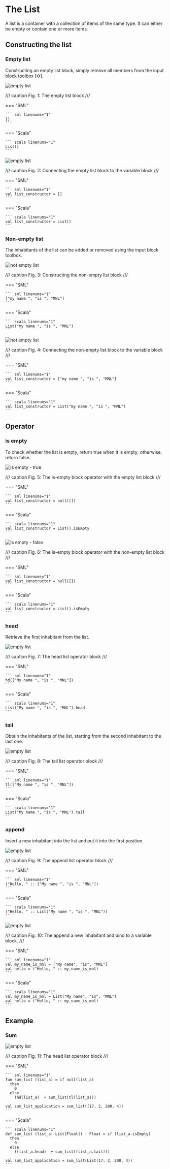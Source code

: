 # The List

A list is a container with a collection of items of the same type. It can either be empty or contain one or more items.

## Constructing the list

### Empty list

Constructing an empty list block, simply remove all members from the input block toolbox [[&#9881;](overview.md#block-anatomy)].

![empty list](./assets/images/list_empty.png)

/// caption
Fig. 1: The empty list block
///

=== "SML"

    ``` sml linenums="1"
    []
    ```

=== "Scala"

    ``` scala linenums="1"
    List()
    ```


![empty list](./assets/images/list_empty_binding.png)

/// caption
Fig. 2: Connecting the empty list block to the variable block
///

=== "SML"

    ``` sml linenums="1"
    val list_constructor = []
    ```

=== "Scala"

    ``` scala linenums="1"
    val list_constructor = List()
    ```


### Non-empty list

The inhabitants of the list can be added or removed using the input block toolbox.

![not empty list](./assets/images/list_non_empty.png)

/// caption
Fig. 3: Constructing the non-empty list block
///

=== "SML"

    ``` sml linenums="1"
    ["my name ", "is ", "MNL"]
    ```

=== "Scala"

    ``` scala linenums="1"
    List("my name ", "is ", "MNL")
    ```


![not empty list](./assets/images/list_non_empty_binding.png)

/// caption
Fig. 4: Connecting the non-empty list block to the variable block
///

=== "SML"

    ``` sml linenums="1"
    val list_constructor = ["my name ", "is ", "MNL"]
    ```

=== "Scala"

    ``` scala linenums="1"
    val list_constructor = List("my name ", "is ", "MNL")
    ```

## Operator

### is empty

To check whether the list is empty, return true when it is empty; otherwise, return false.

![is empty - true](./assets/images/list_is_empty_true.png)

/// caption
Fig. 5: The is-empty block operator with the empty list block
///

=== "SML"

    ``` sml linenums="1"
    val list_constructor = null([])
    ```

=== "Scala"

    ``` scala linenums="1"
    val list_constructor = List().isEmpty
    ```

![is empty - false](./assets/images/list_is_empty_false.png)

/// caption
Fig. 6: The is-empty block operator with the non-empty list block
///

=== "SML"

    ``` sml linenums="1"
    val list_constructor = null([])
    ```

=== "Scala"

    ``` scala linenums="1"
    val list_constructor = List().isEmpty
    ```

### head

Retrieve the first inhabitant from the list. 

![empty list](./assets/images/list_head.png)

/// caption
Fig. 7: The head list operator block
///

=== "SML"

    ``` sml linenums="1"
    hd(["My name ", "is ", "MNL"])
    ```

=== "Scala"

    ``` scala linenums="1"
    List("My name ", "is ", "MNL").head
    ```


### tail

Obtain the inhabitants of the list, starting from the second inhabitant to the last one.

![empty list](./assets/images/list_tail.png)

/// caption
Fig. 8: The tail list operator block
///

=== "SML"

    ``` sml linenums="1"
    tl(["My name ", "is ", "MNL"])
    ```

=== "Scala"

    ``` scala linenums="1"
    List("My name ", "is ", "MNL").tail
    ```

### append

Insert a new inhabitant into the list and put it into the first position.

![empty list](./assets/images/list_append.png)

/// caption
Fig. 9: The append list operator block
///

=== "SML"

    ``` sml linenums="1"
    ("Hello, " :: ["My name ", "is ", "MNL"])
    ```

=== "Scala"

    ``` scala linenums="1"
    ("Hello, " :: List("My name ", "is ", "MNL"))
    ```

![empty list](./assets/images/list_append_ex_1.png)

/// caption
Fig. 10: The append a new inhabitant and bind to a variable block.
///

=== "SML"

    ``` sml linenums="1"
    val my_name_is_mnl = ["My name", "is", "MNL"]
    val hello = ("Hello, " :: my_name_is_mnl)
    ```

=== "Scala"

    ``` scala linenums="1"
    val my_name_is_mnl = List("My name", "is", "MNL")
    val hello = ("Hello, " :: my_name_is_mnl)
    ```


## Example

### Sum

![empty list](./assets/images/list_ex_sum.png)

/// caption
Fig. 11: The head list operator block
///

=== "SML"

    ``` sml linenums="1"
    fun sum_list (list_a) = if null(list_a)
      then
        0
      else
        (hd(list_a)  + sum_list(tl(list_a)))

    val sum_list_application = sum_list([17, 2, 200, 4])
    ```

=== "Scala"

    ``` scala linenums="1"
    def sum_list (list_a: List[Float]) : Float = if (list_a.isEmpty)
      then
        0
      else
        ((list_a.head)  + sum_list((list_a.tail)))

    val sum_list_application = sum_list(List(17, 2, 200, 4))
    ```
